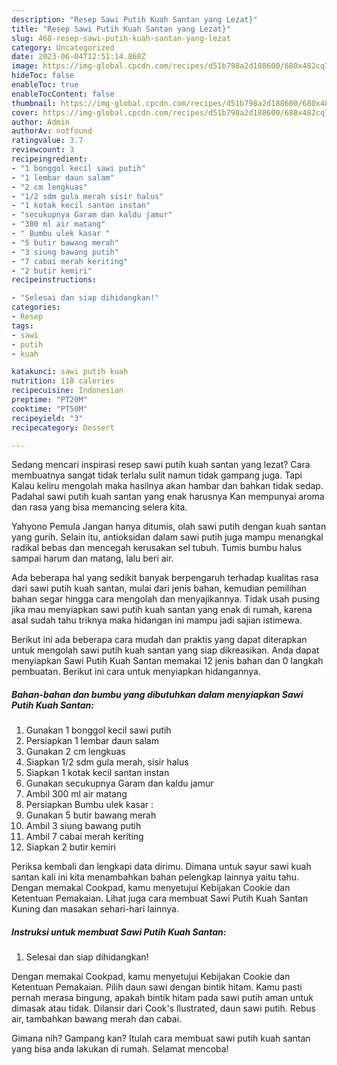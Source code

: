 ```yaml
---
description: "Resep Sawi Putih Kuah Santan yang Lezat}"
title: "Resep Sawi Putih Kuah Santan yang Lezat}"
slug: 468-resep-sawi-putih-kuah-santan-yang-lezat
category: Uncategorized
date: 2023-06-04T12:51:14.868Z
image: https://img-global.cpcdn.com/recipes/d51b798a2d188600/680x482cq70/sawi-putih-kuah-santan-foto-resep-utama.jpg
hideToc: false
enableToc: true
enableTocContent: false
thumbnail: https://img-global.cpcdn.com/recipes/d51b798a2d188600/680x482cq70/sawi-putih-kuah-santan-foto-resep-utama.jpg
cover: https://img-global.cpcdn.com/recipes/d51b798a2d188600/680x482cq70/sawi-putih-kuah-santan-foto-resep-utama.jpg
author: Admin
authorAv: notfound
ratingvalue: 3.7
reviewcount: 3
recipeingredient:
- "1 bonggol kecil sawi putih"
- "1 lembar daun salam"
- "2 cm lengkuas"
- "1/2 sdm gula merah sisir halus"
- "1 kotak kecil santan instan"
- "secukupnya Garam dan kaldu jamur"
- "300 ml air matang"
- " Bumbu ulek kasar "
- "5 butir bawang merah"
- "3 siung bawang putih"
- "7 cabai merah keriting"
- "2 butir kemiri"
recipeinstructions:

- "Selesai dan siap dihidangkan!"
categories:
- Resep
tags:
- sawi
- putih
- kuah

katakunci: sawi putih kuah 
nutrition: 118 calories
recipecuisine: Indonesian
preptime: "PT20M"
cooktime: "PT50M"
recipeyield: "3"
recipecategory: Dessert

---
```



Sedang mencari inspirasi resep sawi putih kuah santan yang lezat? Cara membuatnya sangat tidak terlalu sulit namun tidak gampang juga. Tapi Kalau keliru mengolah maka hasilnya akan hambar dan bahkan tidak sedap. Padahal sawi putih kuah santan yang enak harusnya Kan mempunyai aroma dan rasa yang bisa memancing selera kita.


Yahyono Pemula Jangan hanya ditumis, olah sawi putih dengan kuah santan yang gurih. Selain itu, antioksidan dalam sawi putih juga mampu menangkal radikal bebas dan mencegah kerusakan sel tubuh. Tumis bumbu halus sampai harum dan matang, lalu beri air.

Ada beberapa hal yang sedikit banyak berpengaruh terhadap kualitas rasa dari sawi putih kuah santan, mulai dari jenis bahan, kemudian pemilihan bahan segar hingga cara mengolah dan menyajikannya. Tidak usah pusing jika mau menyiapkan sawi putih kuah santan yang enak di rumah, karena asal sudah tahu triknya maka hidangan ini mampu jadi sajian istimewa.


Berikut ini ada beberapa cara mudah dan praktis yang dapat diterapkan untuk mengolah sawi putih kuah santan yang siap dikreasikan. Anda dapat menyiapkan Sawi Putih Kuah Santan memakai 12 jenis bahan dan 0 langkah pembuatan. Berikut ini cara untuk menyiapkan hidangannya.

<!--inarticleads1-->

##### Bahan-bahan dan bumbu yang dibutuhkan dalam menyiapkan Sawi Putih Kuah Santan:

1. Gunakan 1 bonggol kecil sawi putih
1. Persiapkan 1 lembar daun salam
1. Gunakan 2 cm lengkuas
1. Siapkan 1/2 sdm gula merah, sisir halus
1. Siapkan 1 kotak kecil santan instan
1. Gunakan secukupnya Garam dan kaldu jamur
1. Ambil 300 ml air matang
1. Persiapkan  Bumbu ulek kasar :
1. Gunakan 5 butir bawang merah
1. Ambil 3 siung bawang putih
1. Ambil 7 cabai merah keriting
1. Siapkan 2 butir kemiri


Periksa kembali dan lengkapi data dirimu. Dimana untuk sayur sawi kuah santan kali ini kita menambahkan bahan pelengkap lainnya yaitu tahu. Dengan memakai Cookpad, kamu menyetujui Kebijakan Cookie dan Ketentuan Pemakaian. Lihat juga cara membuat Sawi Putih Kuah Santan Kuning dan masakan sehari-hari lainnya. 

<!--inarticleads2-->

##### Instruksi untuk membuat Sawi Putih Kuah Santan:


1. Selesai dan siap dihidangkan!

Dengan memakai Cookpad, kamu menyetujui Kebijakan Cookie dan Ketentuan Pemakaian. Pilih daun sawi dengan bintik hitam. Kamu pasti pernah merasa bingung, apakah bintik hitam pada sawi putih aman untuk dimasak atau tidak. Dilansir dari Cook&#39;s Ilustrated, daun sawi putih. Rebus air, tambahkan bawang merah dan cabai. 

Gimana nih? Gampang kan? Itulah cara membuat sawi putih kuah santan yang bisa anda lakukan di rumah. Selamat mencoba!
